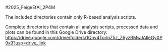 #2025_FeigeEtAl_2P4M

The included directories contain only R-based analysis scripts.

Complete directories that contain all analysis scripts, processed data and plots can be found in this Google Drive directory:
https://drive.google.com/drive/folders/1Qnv4TorlnZ5z_Z6yzBMwJAIleGyXP9x9?usp=drive_link


